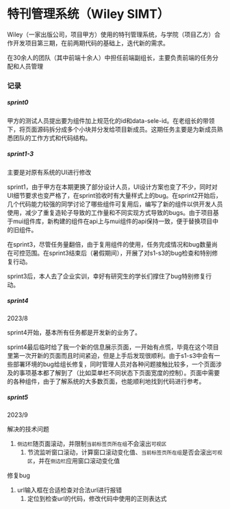 # 特刊管理系统（Wiley SIMT）

Wiley（一家出版公司，项目甲方）使用的特刊管理系统，与学院（项目乙方）合作开发项目第三期，在前两期代码的基础上，迭代新的需求。

在30余人的团队（其中前端十余人）中担任前端副组长，主要负责前端的任务分配和人员管理

### 记录

##### sprint0

甲方的测试人员提出要为组件加上规范化的id和data-sele-id。在老组长的带领下，将页面源码拆分成多个小块并分发给项目新成员。这期任务主要是为新成员熟悉团队的工作方式和代码结构。

##### sprint1-3

主要是对原有系统的UI进行修改

sprint1，由于甲方在本期更换了部分设计人员，UI设计方案也变了不少，同时对UI细节要求也变严格了，在sprint验收时有大量样式上的bug。在sprint2开始后，几个代码能力较强的同学讨论了哪些组件可复用后，编写了新的组件以供开发人员使用，减少了重复造轮子导致的工作量和不同实现方式导致的bugs。由于项目基于mui组件库，新构建的组件在api上与mui组件的api保持一致，便于替换项目中的旧组件。

在sprint3，尽管任务量翻倍，由于复用组件的使用，任务完成情况和bug数量尚在可控范围。在sprint3结束后（暑假期间），开展了对s1-s3的bug检查和特别修复行动。

sprint3后，本人去了企业实训，幸好有研究生的学长们撑住了bug特别修复行动。

##### sprint4

2023/8

sprint4开始，基本所有任务都是开发新的业务了。

sprint4最后临时给了我一个新的信息展示页面，一开始有点慌，毕竟在这个项目里第一次开新的页面而且时间紧迫，但是上手后发现很顺利。由于s1-s3中会有一些部署环境的bug给组长修复，同时管理人员对各种问题接触比较多，一个页面涉及的事项基本都了解到了（比如菜单栏不同状态下页面宽度的控制）。页面中需要的各种组件，由于了解系统的大多数页面，也能顺利地找到代码进行参考。

##### sprint5

2023/9







解决的技术问题

1. `侧边栏`随页面滚动，并限制`当前标签页所在组`不会滚出`可视区`
   1. 节流监听窗口滚动，计算窗口滚动变化值、`当前标签页所在组`是否会滚出`可视区`，并在`侧边栏`应用窗口滚动变化值

修复bug

1. url输入框在合适检查对合法url进行报错
   1. 定位到检查url的代码，修改代码中使用的正则表达式